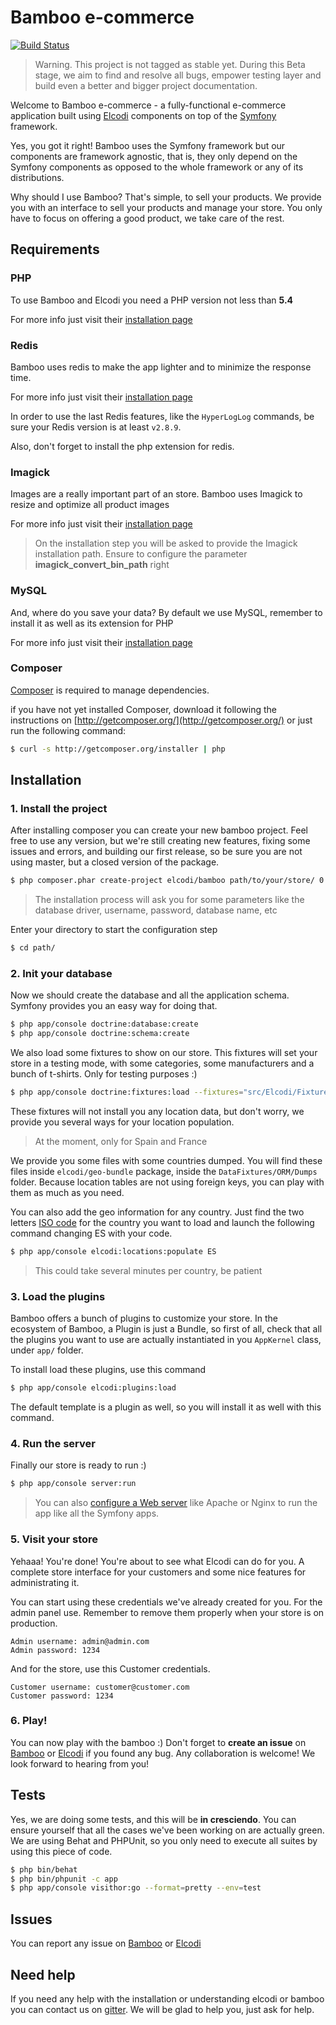 Bamboo e-commerce
=================

[![Build Status](https://travis-ci.org/elcodi/bamboo.svg?branch=master)](https://travis-ci.org/elcodi/bamboo)

> Warning. This project is not tagged as stable yet. During this Beta stage, we
> aim to find and resolve all bugs, empower testing layer and build even a 
> better and bigger project documentation.

Welcome to Bamboo e-commerce - a fully-functional e-commerce application built
using [Elcodi] components on top of the
[Symfony] framework.

Yes, you got it right! Bamboo uses the Symfony framework but our components are
framework agnostic, that is, they only depend on the Symfony components as opposed to the whole framework or any of its distributions.

Why should I use Bamboo?
That's simple, to sell your products. We provide you with an interface to sell your products and manage
your store. You only have to focus on offering a good product, we take care of
the rest.

## Requirements

### PHP

To use Bamboo and Elcodi you need a PHP version not less than **5.4**

For more info just visit their
[installation page](http://php.net/manual/en/install.php)

### Redis

Bamboo uses redis to make the app lighter and to minimize the response time.

For more info just visit their
[installation page](http://redis.io/topics/quickstart)

In order to use the last Redis features, like the `HyperLogLog` commands, be
sure your Redis version is at least `v2.8.9`.

Also, don't forget to install the php extension for redis.

### Imagick

Images are a really important part of an store. Bamboo uses Imagick to
resize and optimize all product images

For more info just visit their
[installation page](http://php.net/manual/en/imagick.setup.php)

> On the installation step you will be asked to provide the Imagick installation
> path. Ensure to configure the parameter **imagick_convert_bin_path** right

### MySQL

And, where do you save your data? By default we use MySQL, remember to install
it as well as its extension for PHP

For more info just visit their
[installation page](http://dev.mysql.com/doc/refman/5.1/en/installing.html)

### Composer

[Composer] is required to manage dependencies.

if you have not yet installed Composer, download it following the instructions
on [http://getcomposer.org/](http://getcomposer.org/) or just run the following
command:

``` bash
$ curl -s http://getcomposer.org/installer | php
```

## Installation

### 1. Install the project

After installing composer you can create your new bamboo project. Feel free to
use any version, but we're still creating new features, fixing some issues and
errors, and building our first release, so be sure you are not using master, but
a closed version of the package.

``` bash
$ php composer.phar create-project elcodi/bamboo path/to/your/store/ 0.5.*
```

> The installation process will ask you for some parameters like the database
> driver, username, password, database name, etc

Enter your directory to start the configuration step

``` bash
$ cd path/
```

### 2. Init your database

Now we should create the database and all the application schema. Symfony
provides you an easy way for doing that.

``` bash
$ php app/console doctrine:database:create
$ php app/console doctrine:schema:create
```

We also load some fixtures to show on our store. This fixtures will set your
store in a testing mode, with some categories, some manufacturers and a bunch of
t-shirts. Only for testing purposes :)

``` bash
$ php app/console doctrine:fixtures:load --fixtures="src/Elcodi/Fixtures" --no-interaction
```

These fixtures will not install you any location data, but don't worry, we 
provide you several ways for your location population.

> At the moment, only for Spain and France

We provide you some files with some countries dumped. You will find these files
inside `elcodi/geo-bundle` package, inside the `DataFixtures/ORM/Dumps` folder.
Because location tables are not using foreign keys, you can play with them as
much as you need.

You can also add the geo information for any country. Just find the two letters
[ISO code](http://en.wikipedia.org/wiki/ISO_3166-1#Current_codes) for the
country you want to load and launch the following command changing ES with your
code.

``` bash
$ php app/console elcodi:locations:populate ES
```

> This could take several minutes per country, be patient

### 3. Load the plugins

Bamboo offers a bunch of plugins to customize your store. In the ecosystem of
Bamboo, a Plugin is just a Bundle, so first of all, check that all the plugins
you want to use are actually instantiated in you `AppKernel` class, under `app/`
folder.

To install load these plugins, use this command

``` bash
$ php app/console elcodi:plugins:load
```

The default template is a plugin as well, so you will install it as well with
this command.

### 4. Run the server

Finally our store is ready to run :)

``` bash
$ php app/console server:run
```

> You can also [configure a Web server] like Apache or Nginx to run the app like
> all the Symfony apps.

### 5. Visit your store

Yehaaa! You're done! You're about to see what Elcodi can do for you. A complete
store interface for your customers and some nice features for administrating it.

You can start using these credentials we've already created for you. For the
admin panel use. Remember to remove them properly when your store is on 
production.

``` text
Admin username: admin@admin.com
Admin password: 1234
```

And for the store, use this Customer credentials.

``` text
Customer username: customer@customer.com
Customer password: 1234
```

### 6. Play!

You can now play with the bamboo :)
Don't forget to **create an issue** on
[Bamboo](https://github.com/elcodi/bamboo/issues) or
[Elcodi](https://github.com/elcodi/elcodi/issues) if you found any bug.
Any collaboration is welcome! We look forward to hearing from you!

## Tests

Yes, we are doing some tests, and this will be **in cresciendo**. You can ensure
yourself that all the cases we've been working on are actually green. We are
using Behat and PHPUnit, so you only need to execute all suites by using this
piece of code.

``` bash
$ php bin/behat
$ php bin/phpunit -c app
$ php app/console visithor:go --format=pretty --env=test
```

## Issues

You can report any issue on [Bamboo](https://github.com/elcodi/bamboo/issues) or
[Elcodi](https://github.com/elcodi/elcodi/issues)

## Need help

If you need any help with the installation or understanding elcodi or bamboo you
can contact us on [gitter](https://gitter.im/elcodi/elcodi).
We will be glad to help you, just ask for help.

[Composer]: http://getcomposer.org/
[Symfony]: http://symfony.com
[Elcodi]: https://github.com/elcodi/elcodi
[configure a Web server]: http://symfony.com/doc/current/cookbook/configuration/web_server_configuration.html
